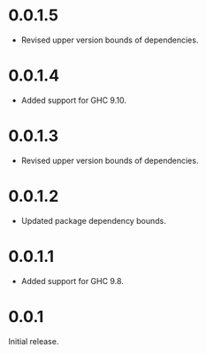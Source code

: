 # 0.0.1.5

- Revised upper version bounds of dependencies.

# 0.0.1.4

- Added support for GHC 9.10.

# 0.0.1.3

- Revised upper version bounds of dependencies.

# 0.0.1.2

- Updated package dependency bounds.

# 0.0.1.1

- Added support for GHC 9.8.

# 0.0.1

Initial release.
